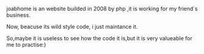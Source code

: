 joabhome is an website builded  in 2008 by php ,it is working for my friend`s business.

Now, beacuse its wild style code, i just maintance it.

So,maybe it is useless to see how the code it is,but it is very valueable for me to practise:)
